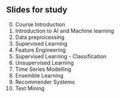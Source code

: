 ## Slides for study  
  
0. Course Introduction  
1. Introduction to AI and Machine learning  
2. Data preprocessing   
3. Supervised Learning  
4. Feature Engineering
5. Supervised Learning - Classification  
6. Unsupervised Learning  
7. Time Series Modelling  
8. Ensemble Learning  
9. Recommender Systems  
10. Text Mining  
